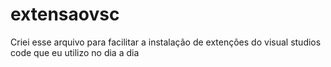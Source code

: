 # extensaovsc
Criei esse arquivo para facilitar a instalação de extenções do visual studios code que eu utilizo no dia a dia
